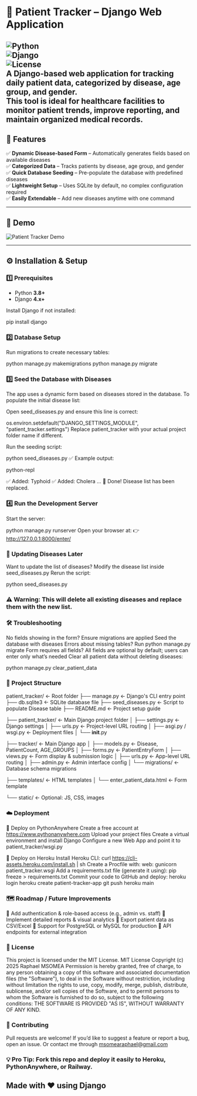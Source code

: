 # 🧾 Patient Tracker – Django Web Application  
![Python](https://img.shields.io/badge/python-3.8%2B-blue.svg)  
![Django](https://img.shields.io/badge/django-4.x-green.svg)  
![License](https://img.shields.io/badge/license-MIT-orange.svg)  
A **Django-based web application** for tracking **daily patient data**, categorized by **disease, age group, and gender**.  
This tool is ideal for **healthcare facilities** to monitor patient trends, improve reporting, and maintain organized medical records.  
---
## 🚀 Features  

✅ **Dynamic Disease-based Form** – Automatically generates fields based on available diseases  
✅ **Categorized Data** – Tracks patients by disease, age group, and gender  
✅ **Quick Database Seeding** – Pre-populate the database with predefined diseases  
✅ **Lightweight Setup** – Uses SQLite by default, no complex configuration required  
✅ **Easily Extendable** – Add new diseases anytime with one command  

---

## 📸 Demo  

![Patient Tracker Demo](https://via.placeholder.com/1000x500.png?text=Patient+Tracker+UI+Mockup)  

---

## ⚙️ Installation & Setup  

### 1️⃣ Prerequisites  

- Python **3.8+**  
- Django **4.x+**  

Install Django if not installed:  

pip install django

### 2️⃣ Database Setup
Run migrations to create necessary tables:

python manage.py makemigrations
python manage.py migrate

### 3️⃣ Seed the Database with Diseases
The app uses a dynamic form based on diseases stored in the database. To populate the initial disease list:

Open seed_diseases.py and ensure this line is correct:

os.environ.setdefault("DJANGO_SETTINGS_MODULE", "patient_tracker.settings")
Replace patient_tracker with your actual project folder name if different.

Run the seeding script:

python seed_diseases.py
✅ Example output:

python-repl

✅ Added: Typhoid
✅ Added: Cholera
...
🎉 Done! Disease list has been replaced.

### 4️⃣ Run the Development Server
Start the server:

python manage.py runserver
Open your browser at:
👉 http://127.0.0.1:8000/enter/

### 🔄 Updating Diseases Later
Want to update the list of diseases?
Modify the disease list inside seed_diseases.py
Rerun the script:

python seed_diseases.py
### ⚠️ Warning: This will delete all existing diseases and replace them with the new list.

### 🛠 Troubleshooting
No fields showing in the form?
Ensure migrations are applied
Seed the database with diseases
Errors about missing tables?
Run python manage.py migrate
Form requires all fields?
All fields are optional by default; users can enter only what’s needed
Clear all patient data without deleting diseases:

python manage.py clear_patient_data

### 📂 Project Structure
patient_tracker/                ← Root folder
├── manage.py                   ← Django's CLI entry point
├── db.sqlite3                  ← SQLite database file
├── seed_diseases.py            ← Script to populate Disease table
├── README.md                   ← Project setup guide

├── patient_tracker/            ← Main Django project folder
│   ├── settings.py             ← Django settings
│   ├── urls.py                 ← Project-level URL routing
│   ├── asgi.py / wsgi.py       ← Deployment files
│   └── __init__.py

├── tracker/                    ← Main Django app
│   ├── models.py               ← Disease, PatientCount, AGE_GROUPS
│   ├── forms.py                ← PatientEntryForm
│   ├── views.py                ← Form display & submission logic
│   ├── urls.py                 ← App-level URL routing
│   ├── admin.py                ← Admin interface config
│   └── migrations/             ← Database schema migrations

├── templates/                  ← HTML templates
│   └── enter_patient_data.html ← Form template

└── static/                     ← Optional: JS, CSS, images

### ☁️ Deployment
🔹 Deploy on PythonAnywhere
Create a free account at https://www.pythonanywhere.com
Upload your project files
Create a virtual environment and install Django
Configure a new Web App and point it to patient_tracker/wsgi.py

🔹 Deploy on Heroku
Install Heroku CLI:
curl https://cli-assets.heroku.com/install.sh | sh
Create a Procfile with:
web: gunicorn patient_tracker.wsgi
Add a requirements.txt file (generate it using):
pip freeze > requirements.txt
Commit your code to GitHub and deploy:
heroku login
heroku create patient-tracker-app
git push heroku main

### 🗺️ Roadmap / Future Improvements
🔹 Add authentication & role-based access (e.g., admin vs. staff)
🔹 Implement detailed reports & visual analytics
🔹 Export patient data as CSV/Excel
🔹 Support for PostgreSQL or MySQL for production
🔹 API endpoints for external integration

### 📜 License
This project is licensed under the MIT License.
MIT License
Copyright (c) 2025 Raphael MSOMEA
Permission is hereby granted, free of charge, to any person obtaining a copy
of this software and associated documentation files (the "Software"), to deal
in the Software without restriction, including without limitation the rights
to use, copy, modify, merge, publish, distribute, sublicense, and/or sell
copies of the Software, and to permit persons to whom the Software is
furnished to do so, subject to the following conditions:
THE SOFTWARE IS PROVIDED "AS IS", WITHOUT WARRANTY OF ANY KIND.

### 🤝 Contributing
Pull requests are welcome!
If you’d like to suggest a feature or report a bug, open an issue.
Or contact me through msomearaphael@gmail.com

### 💡 Pro Tip: Fork this repo and deploy it easily to Heroku, PythonAnywhere, or Railway.

## Made with ❤️ using Django